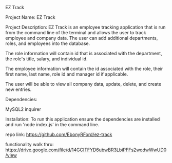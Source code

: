 EZ Track

Project Name: 
EZ Track

Project Description: 
EZ Track is an employee tracking application that is run from the command line of the terminal and allows the user to track employee and company data. The user can add additional departments, roles, and employees into the database.

The role information will contain id that is associated with the department, the role's title, salary, and individual id. 

The employee information will contain the id associated with the role, their first name, last name, role id and manager id if applicable. 

The user will be able to view all company data, update, delete, and create new entries. 

Dependencies:

MySQL2
inquirer

Installation:
To run this application ensure the dependencies are installed and run 'node index.js' in the command line.

repo link: https://github.com/EbonyRFord/ez-track

functionality walk thru: https://drive.google.com/file/d/14GCITFYD6ubwBR3LbiPFFs2wodwWwUD0/view
